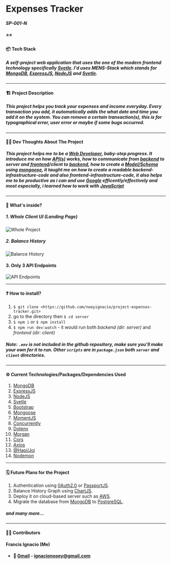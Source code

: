 # Expenses Tracker
#### *SP-001-N*

#### ⭐⭐

#### 📦 **Tech Stack**
##### A self-project web application that uses the one of the modern frontend technology specifically <u>[Svetle](https://svelte.dev/)</u>. I'd uses MENS-Stack which stands for **[MongoDB](https://www.mongodb.com/cloud/atlas/lp/try2?utm_source=google&utm_campaign=gs_apac_philippines_search_core_brand_atlas_desktop&utm_term=mongodb&utm_medium=cpc_paid_search&utm_ad=e&utm_ad_campaign_id=12212624359)**, **[ExpressJS](https://expressjs.com/)**, **[NodeJS](https://nodejs.org/en/)** and **[Svetle](https://svelte.dev/)**.
----

#### 🏗️ **Project Description**
##### This project helps you track your expenses and income everyday. Every *transaction* you add, it automatically adds the what date and time you add it on the system. You can remove a certain *transaction(s)*, this is for typographical error, user error or maybe if some bugs occurred. 
----

#### 🧑‍💻 **Dev Thoughts About The Project**
##### This project helps me to be a *[Web Developer](https://www.bitdegree.org/tutorials/what-is-a-web-developer/)*, baby-step progress. It introduce me on how [API(s)](https://www.mulesoft.com/resources/api/what-is-an-api#:~:text=API%20is%20the%20acronym%20for,you're%20using%20an%20API.) works, how to communicate from [backend](https://techterms.com/definition/backend#:~:text=In%20the%20computer%20world%2C%20the,program's%20or%20website's%20user%20interface.&text=Everything%20that%20happens%20before%20the,is%20part%20of%20the%20backend) to server and [frontend](https://en.wikipedia.org/wiki/Front-end_web_development)/client to [backend](https://techterms.com/definition/backend#:~:text=In%20the%20computer%20world%2C%20the,program's%20or%20website's%20user%20interface.&text=Everything%20that%20happens%20before%20the,is%20part%20of%20the%20backend), how to create a [Model/Schema](https://www.freecodecamp.org/news/introduction-to-mongoose-for-mongodb-d2a7aa593c57/#:~:text=A%20Mongoose%20schema%20defines%20the,updating%2C%20deleting%20records%2C%20etc) using *[mongoose](https://www.npmjs.com/package/mongoose)*, it taught me on how to create a readable backend-infrastructure-code and also frontend-infrastructure-code, it also helps me to be productive as i can and use [Google](https://www.google.com/) efficently/effectively and most especially, i learned how to work with [JavaScript](https://www.javascript.com/)
----
#### 💠 **What's inside?**
##### 1. Whole Client UI (Landing Page)
![Whole Project](https://i.imgur.com/suP1LVe.png)

##### 2. Balance History
![Balance History](https://i.imgur.com/XhwhYQP.png)

#### 3. Only 3 API Endpoints
![API Endpoints](https://i.imgur.com/zpsTWHP.png)



---
#### ❓ **How to install?**
1. `$ git clone <https://github.com/noeyignacio/project-expenses-tracker.git> `
2. go to the directory then `$ cd server`
3. `$ npm i` or `$ npm install`
4. `$ npm run dev:watch` - it would run both *backend (dir: server)* and *frontend (dir: client)*

##### Note: `.env` is not included in the github repository, make sure you'll make your own for it to run. Other `scripts` are in `package.json` both `server` and `client` directories.

---
#### ⚙️ **Current Technologies/Packages/Dependencies Used**
1. [MongoDB](https://www.mongodb.com/cloud/atlas/lp/try2?utm_source=google&utm_campaign=gs_apac_philippines_search_core_brand_atlas_desktop&utm_term=mongodb&utm_medium=cpc_paid_search&utm_ad=e&utm_ad_campaign_id=12212624359)
2. [ExpressJS](https://expressjs.com/)
3. [NodeJS](https://nodejs.org/en/) 
4. [Svetle](https://svelte.dev/) 
5. [Bootstrap](https://getbootstrap.com/)
6. [Mongoose](https://www.npmjs.com/package/mongoose)
7. [MomentJS](https://momentjs.com/)
8. [Concurrently](https://www.npmjs.com/package/concurrently)
9. [Dotenv](https://www.npmjs.com/package/dotenv)
10. [Morgan](https://www.npmjs.com/package/morgan)
11. [Cors](https://www.npmjs.com/package/cors)
12. [Axios](https://www.npmjs.com/package/axios)
13. [@Hapi/Joi](https://hapi.dev/)
14. [Nodemon](https://www.npmjs.com/package/nodemon)
---
#### 🗓️ **Future Plans for the Project**
1. Authentication using [0Auth2.0](https://oauth.net/2/) or [PassportJS](http://www.passportjs.org/).
2. Balance History Graph using [ChartJS](https://www.chartjs.org/docs/latest/).
3. Deploy it on cloud-based server such as [AWS](https://aws.amazon.com/).
4. Migrate the database from [MongoDB](https://www.mongodb.com/cloud/atlas/lp/try2?utm_source=google&utm_campaign=gs_apac_philippines_search_core_brand_atlas_desktop&utm_term=mongodb&utm_medium=cpc_paid_search&utm_ad=e&utm_ad_campaign_id=12212624359) to [PostgreSQL](https://www.postgresql.org/).

##### and many more...
---
#### 🧑‍💻 **Contributors**

#### Francis Ignacio (Me)
* #### 📩 [Gmail](ignacionooey@gmail.com) - ignacionooey@gmail.com
